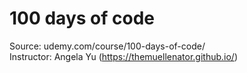 # 100 days of code


Source: udemy.com/course/100-days-of-code/\
Instructor: Angela Yu (https://themuellenator.github.io/)
